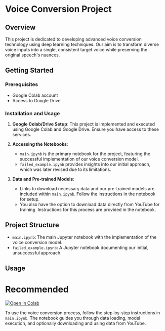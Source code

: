 # Voice Conversion Project

## Overview
This project is dedicated to developing advanced voice conversion technology using deep learning techniques. Our aim is to transform diverse voice inputs into a single, consistent target voice while preserving the original speech's nuances.

## Getting Started

### Prerequisites
- Google Colab account
- Access to Google Drive

### Installation and Usage
1. **Google Colab/Drive Setup**: This project is implemented and executed using Google Colab and Google Drive. Ensure you have access to these services.

2. **Accessing the Notebooks**:
   - `main.ipynb` is the primary notebook for the project, featuring the successful implementation of our voice conversion model.
   - `failed_example.ipynb` provides insights into our initial approach, which was later revised due to its limitations.

3. **Data and Pre-trained Models**:
   - Links to download necessary data and our pre-trained models are included within `main.ipynb`. Follow the instructions in the notebook for setup.
   - You also have the option to download data directly from YouTube for training. Instructions for this process are provided in the notebook.

## Project Structure
- `main.ipynb`: The main Jupyter notebook with the implementation of the voice conversion model.
- `failed_example.ipynb`: A Jupyter notebook documenting our initial, unsuccessful approach.

## Usage
# Recommended
[![Open In Colab](https://colab.research.google.com/assets/colab-badge.svg)](https://colab.research.google.com/github.com/serdarnazli/YZV302-Term-Project/main.ipynb)

To use the voice conversion process, follow the step-by-step instructions in `main.ipynb`. The notebook guides you through data loading, model execution, and optionally downloading and using data from YouTube.
